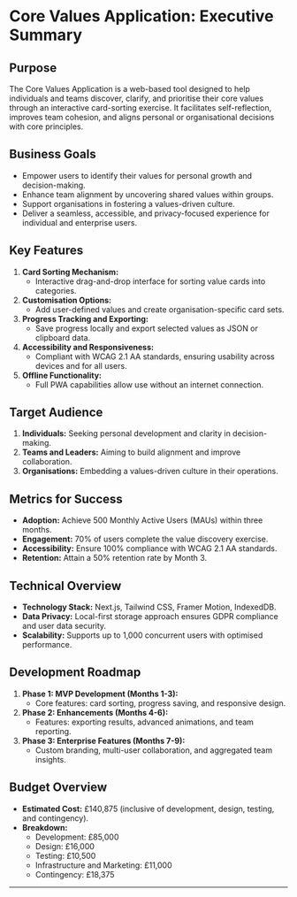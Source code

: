 # Core Values Application: Executive Summary

## Purpose
The Core Values Application is a web-based tool designed to help individuals and teams discover, clarify, and prioritise their core values through an interactive card-sorting exercise. It facilitates self-reflection, improves team cohesion, and aligns personal or organisational decisions with core principles.

## Business Goals
- Empower users to identify their values for personal growth and decision-making.
- Enhance team alignment by uncovering shared values within groups.
- Support organisations in fostering a values-driven culture.
- Deliver a seamless, accessible, and privacy-focused experience for individual and enterprise users.

## Key Features
1. **Card Sorting Mechanism:**  
   - Interactive drag-and-drop interface for sorting value cards into categories.
2. **Customisation Options:**  
   - Add user-defined values and create organisation-specific card sets.
3. **Progress Tracking and Exporting:**  
   - Save progress locally and export selected values as JSON or clipboard data.
4. **Accessibility and Responsiveness:**  
   - Compliant with WCAG 2.1 AA standards, ensuring usability across devices and for all users.
5. **Offline Functionality:**  
   - Full PWA capabilities allow use without an internet connection.

## Target Audience
1. **Individuals:** Seeking personal development and clarity in decision-making.
2. **Teams and Leaders:** Aiming to build alignment and improve collaboration.
3. **Organisations:** Embedding a values-driven culture in their operations.

## Metrics for Success
- **Adoption:** Achieve 500 Monthly Active Users (MAUs) within three months.
- **Engagement:** 70% of users complete the value discovery exercise.
- **Accessibility:** Ensure 100% compliance with WCAG 2.1 AA standards.
- **Retention:** Attain a 50% retention rate by Month 3.

## Technical Overview
- **Technology Stack:** Next.js, Tailwind CSS, Framer Motion, IndexedDB.
- **Data Privacy:** Local-first storage approach ensures GDPR compliance and user data security.
- **Scalability:** Supports up to 1,000 concurrent users with optimised performance.

## Development Roadmap
1. **Phase 1: MVP Development (Months 1-3):**  
   - Core features: card sorting, progress saving, and responsive design.
2. **Phase 2: Enhancements (Months 4-6):**  
   - Features: exporting results, advanced animations, and team reporting.
3. **Phase 3: Enterprise Features (Months 7-9):**  
   - Custom branding, multi-user collaboration, and aggregated team insights.

## Budget Overview
- **Estimated Cost:** £140,875 (inclusive of development, design, testing, and contingency).
- **Breakdown:**  
   - Development: £85,000  
   - Design: £16,000  
   - Testing: £10,500  
   - Infrastructure and Marketing: £11,000  
   - Contingency: £18,375

---

